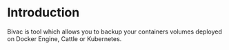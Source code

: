 # Introduction

Bivac is tool which allows you to backup your containers volumes deployed on Docker Engine, Cattle or Kubernetes.
